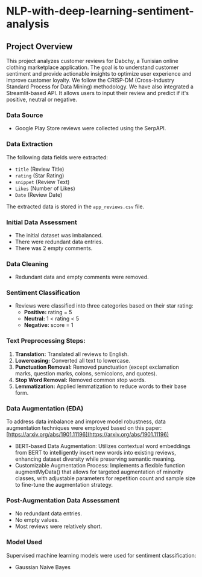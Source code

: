 # NLP-with-deep-learning-sentiment-analysis

## Project Overview

This project analyzes customer reviews for Dabchy, a Tunisian online clothing marketplace application. The goal is to understand customer sentiment and provide actionable insights to optimize user experience and improve customer loyalty. We follow the CRISP-DM (Cross-Industry Standard Process for Data Mining) methodology. We have also integrated a Streamlit-based API. It allows users to input their review and predict if it's positive, neutral or negative.

### Data Source

*   Google Play Store reviews were collected using the SerpAPI.

### Data Extraction

The following data fields were extracted:

*   `title` (Review Title)
*   `rating` (Star Rating)
*   `snippet` (Review Text)
*   `Likes` (Number of Likes)
*   `Date` (Review Date)

The extracted data is stored in the `app_reviews.csv` file.

### Initial Data Assessment

*   The initial dataset was imbalanced.
*   There were redundant data entries.
*   There was 2 empty comments.

### Data Cleaning
*   Redundant data and empty comments were removed.

### Sentiment Classification

*   Reviews were classified into three categories based on their star rating:
    *   **Positive:** rating = 5
    *   **Neutral:** 1 < rating < 5
    *   **Negative:** score = 1

### Text Preprocessing Steps:

1.  **Translation:** Translated all reviews to English.
2.  **Lowercasing:** Converted all text to lowercase.
3.  **Punctuation Removal:** Removed punctuation (except exclamation marks, question marks, colons, semicolons, and quotes).
4.  **Stop Word Removal:** Removed common stop words.
5.  **Lemmatization:** Applied lemmatization to reduce words to their base form.

### Data Augmentation (EDA)

To address data imbalance and improve model robustness, data augmentation techniques were employed based on this paper: [https://arxiv.org/abs/1901.11196](https://arxiv.org/abs/1901.11196)

*   BERT-based Data Augmentation: Utilizes contextual word embeddings from BERT to intelligently insert new words into existing reviews, enhancing dataset diversity while preserving semantic meaning.
*   Customizable Augmentation Process: Implements a flexible function augmentMyData() that allows for targeted augmentation of minority classes, with adjustable parameters for repetition count and sample size to fine-tune the augmentation strategy.

### Post-Augmentation Data Assessment

*   No redundant data entries.
*   No empty values.
*   Most reviews were relatively short.

### Model Used

Supervised machine learning models were used for sentiment classification:

*   Gaussian Naive Bayes
